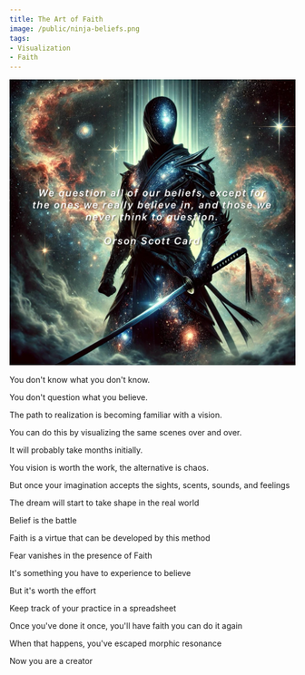 ```yaml
---
title: The Art of Faith
image: /public/ninja-beliefs.png
tags:
- Visualization
- Faith
---
```


<div class="row">

  <div class="col-6">
    <img src="public/ninja-beliefs.png" class="img-fluid rounded my-3 d-block mx-auto" alt="Responsive image">
  </div>

  <div class="col-6">
    <p>You don't know what you don't know.</p>
    <p>You don't question what you believe.</p>
    <p>The path to realization is becoming familiar with a vision.</p>
    <p>You can do this by visualizing the same scenes over and over.</p>
    <p>It will probably take months initially.</p>
    <p>You vision is worth the work, the alternative is chaos.</p>
    <p>But once your imagination accepts the sights, scents, sounds, and feelings</p>
    <p>The dream will start to take shape in the real world</p>
    <p>Belief is the battle</p>
    <p>Faith is a virtue that can be developed by this method</p>
    <p>Fear vanishes in the presence of Faith</p>
    <p>It's something you have to experience to believe</p>
    <p>But it's worth the effort</p>
    <p>Keep track of your practice in a spreadsheet</p>
    <p>Once you've done it once, you'll have faith you can do it again</p>
    <p>When that happens, you've escaped morphic resonance</p>
    <p>Now you are a creator</p>
  </div>

</div>
